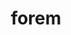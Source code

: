 ---
git: https://github.com/forem
logohandle: foremdev
sort: forem
title: forem
twitter: https://x.com/forem
website: https://forem.dev/
---